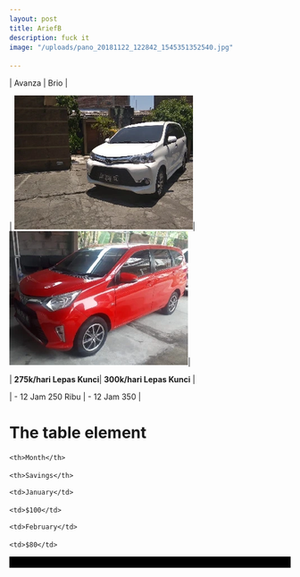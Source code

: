 ```yaml
---
layout: post
title: AriefB
description: fuck it
image: "/uploads/pano_20181122_122842_1545351352540.jpg"

---
```

| Avanza | Brio |

| ![vcv](/uploads/m6.webp "cvdcv")| ![](/uploads/m7.webp)|

| **275k/hari Lepas Kunci**| **300k/hari Lepas Kunci** |

| - 12 Jam 250 Ribu | - 12 Jam 350 |

<style>

table, th, td { border: 10px solid black;margin-left: auto;margin-right: auto;

}

</style>

<h1>The table element</h1>

<table>

<tr>

    <th>Month</th>
    
    <th>Savings</th>

</tr>

<tr>

    <td>January</td>
    
    <td>$100</td>

</tr>

<tr>

    <td>February</td>
    
    <td>$80</td>

</tr>

</table>